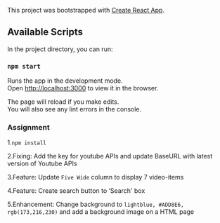 This project was bootstrapped with [Create React App](https://github.com/facebook/create-react-app).

## Available Scripts

In the project directory, you can run:

### `npm start`

Runs the app in the development mode.<br>
Open [http://localhost:3000](http://localhost:3000) to view it in the browser.

The page will reload if you make edits.<br>
You will also see any lint errors in the console.

### Assignment
1.`npm install`

2.Fixing: Add the key for youtube APIs and update BaseURL with latest version of Youtube APIs  

3.Feature: Update `Five Wide` column to display 7 video-items

4.Feature: Create search button to ‘Search' box

5.Enhancement: Change background to `lightblue, #ADD8E6, rgb(173,216,230)` and add a background image on a HTML page 
